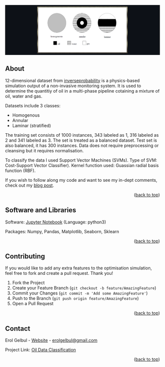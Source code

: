 <div id="top"></div>

<div style="text-align:center"><img src="images/cover2.png" /></div>

<!-- ABOUT THE PROJECT -->
## About
12-dimensional dataset from [inverseprobability](https://inverseprobability.com/3PhaseData.html) is a physics-based simulation output of a non-invasive monitoring system.
It is used to determine the quantitiy of oil in a multi-phase pipeline cotaining a mixture of oil, water and gas.

Datasets include 3 classes:
* Homogenous
* Annular
* Laminar (stratified)

The training set consists of 1000 instances, 343 labeled as 1, 316 labeled as 2 and 341 labeled as 3. The set is treated as a balanced dataset. Test set is also balanced,
it has 300 instances.  Data does not require preprocessing or cleansing but it requires normalisation.

To classify the data I used Support Vector Machines (SVMs). Type of SVM: Cost-Support Vector Classifier). Kernel function used: Guassian radial basis function (RBF).

If you wish to follow along my code and want to see my in-dept comments, check out my [blog post](https://erolgelbul.com/project-blog/oil-data-classification).

<p align="right">(<a href="#top">back to top</a>)</p>


<!-- TECH -->
## Software and Libraries

Software: [Jupyter Notebook](https://jupyter.org/) (Language: python3)

Packages: Numpy, Pandas, Matplotlib, Seaborn, Sklearn

<p align="right">(<a href="#top">back to top</a>)</p>

<!-- CONTRIBUTING -->
## Contributing

If you would like to add any extra features to the optimisation simulation, feel free to fork and create a pull request. Thank you!

1. Fork the Project
2. Create your Feature Branch (`git checkout -b feature/AmazingFeature`)
3. Commit your Changes (`git commit -m 'Add some AmazingFeature'`)
4. Push to the Branch (`git push origin feature/AmazingFeature`)
5. Open a Pull Request

<p align="right">(<a href="#top">back to top</a>)</p>




<!-- CONTACT -->
## Contact

Erol Gelbul - [Website](http://www.erolgelbul.com) - erolgelbul@gmail.com

Project Link: [Oil Data Classification](https://github.com/ErolGelbul/oil_data_classification)

<p align="right">(<a href="#top">back to top</a>)</p>


